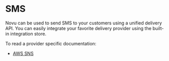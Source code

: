 # SMS

Novu can be used to send SMS to your customers using a unified delivery API. You can easily integrate your favorite delivery provider using the built-in integration store.

To read a provider specific documentation:

- [AWS SNS](/channels/sms/sns)
